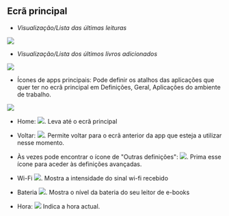 ## Ecrã principal

- *Visualização/Lista das últimas leituras*

![](http://static.energysistem.com/images/manuals/42535/59637602e6557.jpg)

- *Visualização/Lista dos últimos livros adicionados*

![](http://static.energysistem.com/images/manuals/42535/596375f51c360.jpg)

- Ícones de apps principais: Pode definir os atalhos das aplicações que quer ter no ecrã principal em Definições, Geral, Aplicações do ambiente de trabalho.

![](http://static.energysistem.com/images/manuals/42535/569cd034301b6.jpg)

- Home: ![](http://static.energysistem.com/images/manuals/42535/569cd041a4f72.jpg). Leva até o ecrã principal

- Voltar: ![](http://static.energysistem.com/images/manuals/42535/569cd03b1ef8f.jpg). Permite voltar para o ecrã anterior da app que esteja a utilizar nesse momento.

- Às vezes pode encontrar o ícone de "Outras definições":  ![](http://static.energysistem.com/images/manuals/42535/59638e1a4f148.jpg). Prima esse ícone para aceder às definições avançadas.

- Wi-Fi ![](http://static.energysistem.com/images/manuals/42535/569cd05f2844c.jpg). Mostra a intensidade do sinal wi-fi recebido

- Bateria ![](http://static.energysistem.com/images/manuals/42091/549940f9ab6fb.jpg). Mostra o nível da bateria do seu leitor de e-books

- Hora: ![](http://static.energysistem.com/images/manuals/42091/54994195c2d3e.jpg) Indica a hora actual.
